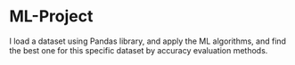 # ML-Project
I load a dataset using Pandas library, and apply the ML algorithms, and find the best one for this specific dataset by accuracy evaluation methods.
